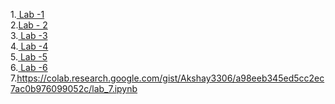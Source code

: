 1.<a href="https://github.com/Akshay3306/23CSBTB-27/blob/main/LAB_1.ipynb"> Lab -1</a><br>
2.<a href ="https://github.com/Akshay3306/23CSBTB-27/blob/main/lab_2.ipynb">Lab - 2</a><br>
3.<a href ="https://github.com/Akshay3306/23CSBTB-27/blob/main/lab_3.ipynb"> Lab -3</a><br>
4.<a href ="https://github.com/Akshay3306/23CSBTB-27/blob/main/Lab-4.ipynb"> Lab -4</a><br>
5.<a href ="https://github.com/Akshay3306/23CSBTB-27/blob/main/lab5.ipynb"> Lab -5</a><br>
6.<a href ="https://colab.research.google.com/drive/1tKIESXR0U__-ZG_bTWI8h9vuNqF-Zas8#scrollTo=7dbYXIkN9etF"> Lab -6</a><br>
7.https://colab.research.google.com/gist/Akshay3306/a98eeb345ed5cc2ec7ac0b976099052c/lab_7.ipynb


